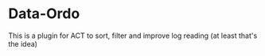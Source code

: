 # Data-Ordo
This is a plugin for ACT to sort, filter and improve log reading (at least that's the idea)
